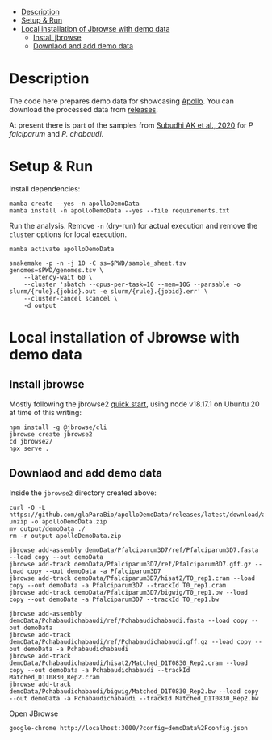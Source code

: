 <!-- vim-markdown-toc GFM -->

* [Description](#description)
* [Setup & Run](#setup--run)
* [Local installation of Jbrowse with demo data](#local-installation-of-jbrowse-with-demo-data)
    * [Install jbrowse](#install-jbrowse)
    * [Downlaod and add demo data](#downlaod-and-add-demo-data)

<!-- vim-markdown-toc -->

# Description

The code here prepares demo data for showcasing
[Apollo](https://github.com/GMOD/Apollo3). You can download the processed data
from [releases](https://github.com/glaParaBio/apolloDemoData/releases).

At present there is part of the samples from [Subudhi AK et al.,
2020](https://pubmed.ncbi.nlm.nih.gov/32488076/) for *P falciparum* and *P.
chabaudi*.

# Setup & Run

Install dependencies:

```
mamba create --yes -n apolloDemoData
mamba install -n apolloDemoData --yes --file requirements.txt
```

Run the analysis. Remove `-n` (dry-run) for actual execution and remove the `cluster` options for
local execution.

```
mamba activate apolloDemoData

snakemake -p -n -j 10 -C ss=$PWD/sample_sheet.tsv genomes=$PWD/genomes.tsv \
    --latency-wait 60 \
    --cluster 'sbatch --cpus-per-task=10 --mem=10G --parsable -o slurm/{rule}.{jobid}.out -e slurm/{rule}.{jobid}.err' \
    --cluster-cancel scancel \
    -d output
```

# Local installation of Jbrowse with demo data

## Install jbrowse

Mostly following the jbrowse2 [quick
start](https://jbrowse.org/jb2/docs/quickstart_web/), using node v18.17.1 on Ubuntu 20 at
time of this writing:

```
npm install -g @jbrowse/cli
jbrowse create jbrowse2
cd jbrowse2/
npx serve .
```

## Downlaod and add demo data

Inside the `jbrowse2` directory created above:

```
curl -O -L https://github.com/glaParaBio/apolloDemoData/releases/latest/download/apolloDemoData.zip
unzip -o apolloDemoData.zip
mv output/demoData ./
rm -r output apolloDemoData.zip

jbrowse add-assembly demoData/Pfalciparum3D7/ref/Pfalciparum3D7.fasta --load copy --out demoData
jbrowse add-track demoData/Pfalciparum3D7/ref/Pfalciparum3D7.gff.gz --load copy --out demoData -a Pfalciparum3D7
jbrowse add-track demoData/Pfalciparum3D7/hisat2/T0_rep1.cram --load copy --out demoData -a Pfalciparum3D7 --trackId T0_rep1.cram
jbrowse add-track demoData/Pfalciparum3D7/bigwig/T0_rep1.bw --load copy --out demoData -a Pfalciparum3D7 --trackId T0_rep1.bw

jbrowse add-assembly demoData/Pchabaudichabaudi/ref/Pchabaudichabaudi.fasta --load copy --out demoData
jbrowse add-track demoData/Pchabaudichabaudi/ref/Pchabaudichabaudi.gff.gz --load copy --out demoData -a Pchabaudichabaudi
jbrowse add-track demoData/Pchabaudichabaudi/hisat2/Matched_D1T0830_Rep2.cram --load copy --out demoData -a Pchabaudichabaudi --trackId Matched_D1T0830_Rep2.cram
jbrowse add-track demoData/Pchabaudichabaudi/bigwig/Matched_D1T0830_Rep2.bw --load copy --out demoData -a Pchabaudichabaudi --trackId Matched_D1T0830_Rep2.bw
```

Open JBrowse

```
google-chrome http://localhost:3000/?config=demoData%2Fconfig.json
```
